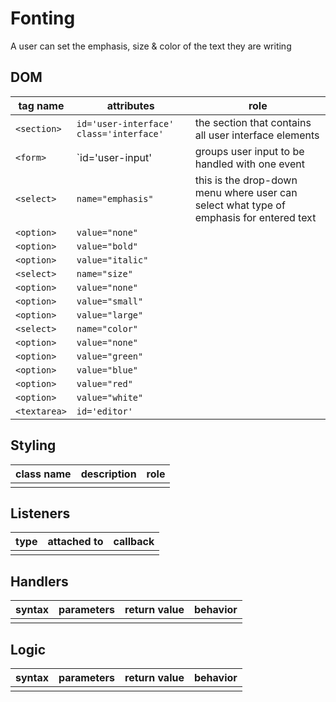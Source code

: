 # Fonting

A user can set the emphasis, size & color of the text they are writing

## DOM

| tag name | attributes | role |
| --- | --- | --- |
| `<section>`  | `id='user-interface' class='interface'` | the section that contains all user interface elements |
| `<form>` | `id='user-input'| groups user input to be handled with one event |
| `<select>` | `name="emphasis"` | this is the drop-down menu where user can select what type of emphasis for entered text |
| `<option>` | `value="none"`  |    |
| `<option>` | `value="bold"`  |    |
| `<option>` | `value="italic"` |    |
| `<select>` | `name="size"`  |    |
| `<option>` | `value="none"`  |    |
| `<option>` | `value="small"`  |    |
| `<option>` | `value="large"`  |    |
| `<select>` | `name="color"`  |    |
| `<option>` | `value="none"`  |    |
| `<option>` | `value="green"`  |    |
| `<option>` | `value="blue"`  |    |
| `<option>` | `value="red"`  |    |
| `<option>` | `value="white"`  |    |
| `<textarea>`| `id='editor'`  |    |

## Styling

| class name | description | role |
| --- | --- | --- |
| | | |

## Listeners

| type | attached to | callback |
| --- | --- | --- |
| | | |

## Handlers

| syntax | parameters | return value | behavior |
| --- | --- | --- | --- |
| | | | |

## Logic

| syntax | parameters | return value | behavior |
| --- | --- | --- | --- |
| | | | |

